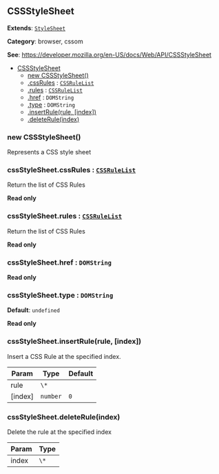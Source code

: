 
<a name="cssstylesheet" id="cssstylesheet"></a>

## CSSStyleSheet

**Extends**: [`StyleSheet`](#stylesheet)

**Category**: browser, cssom

**See**: https://developer.mozilla.org/en-US/docs/Web/API/CSSStyleSheet

* [CSSStyleSheet](#CSSStyleSheet)
    * [new CSSStyleSheet()](#new-cssstylesheet-new)
    * [.cssRules](#CSSStyleSheet+cssRules) : [`CSSRuleList`](#cssrulelist)
    * [.rules](#CSSStyleSheet+rules) : [`CSSRuleList`](#cssrulelist)
    * [.href](#stylesheet-href) : `DOMString`
    * [.type](#stylesheet-type) : `DOMString`
    * [.insertRule(rule, [index])](#cssstylesheet-insertrule)
    * [.deleteRule(index)](#cssstylesheet-deleterule)

<a name="new-cssstylesheet-new" id="new-cssstylesheet-new"></a>

### new CSSStyleSheet()
Represents a CSS style sheet

<a name="cssstylesheet-cssrules" id="cssstylesheet-cssrules"></a>

### cssStyleSheet.cssRules : [`CSSRuleList`](#cssrulelist)
Return the list of CSS Rules

**Read only**

<a name="cssstylesheet-rules" id="cssstylesheet-rules"></a>

### cssStyleSheet.rules : [`CSSRuleList`](#cssrulelist)
Return the list of CSS Rules

**Read only**

<a name="stylesheet-href" id="stylesheet-href"></a>

### cssStyleSheet.href : `DOMString`

**Read only**

<a name="stylesheet-type" id="stylesheet-type"></a>

### cssStyleSheet.type : `DOMString`

**Default**: <code>undefined</code>

**Read only**

<a name="cssstylesheet-insertrule" id="cssstylesheet-insertrule"></a>

### cssStyleSheet.insertRule(rule, [index])
Insert a CSS Rule at the specified index.

| Param | Type | Default |
| --- | --- | --- |
| rule | `\*` |  |
| [index] | `number` | <code>0</code> |

<a name="cssstylesheet-deleterule" id="cssstylesheet-deleterule"></a>

### cssStyleSheet.deleteRule(index)
Delete the rule at the specified index

| Param | Type |
| --- | --- |
| index | `\*` |

